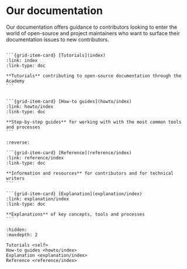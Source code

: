 # Our documentation

Our documentation offers guidance to contributors looking to enter the world of
open-source and project maintainers who want to surface their documentation
issues to new contributors.

<!-- NOTE: the grid can be adjusted to a standard 2-by-2 if we have a fourth section -->
````{grid} 1 1 2 2

```{grid-item-card} [Tutorials](index)
:link: index
:link-type: doc

**Tutorials** contributing to open-source documentation through the Academy
```


```{grid-item-card} [How-to guides](howto/index)
:link: howto/index
:link-type: doc

**Step-by-step guides** for working with with the most common tools and processes
```

````

````{grid} 1 1 2 2
:reverse:

```{grid-item-card} [Reference](reference/index)
:link: reference/index
:link-type: doc

**Information and resources** for contributors and for technical writers
```

```{grid-item-card} [Explanation](explanation/index)
:link: explanation/index
:link-type: doc

**Explanations** of key concepts, tools and processes
```

````
```{toctree}
:hidden:
:maxdepth: 2

Tutorials <self>
How-to guides <howto/index>
Explanation <explanation/index>
Reference <reference/index>

```
